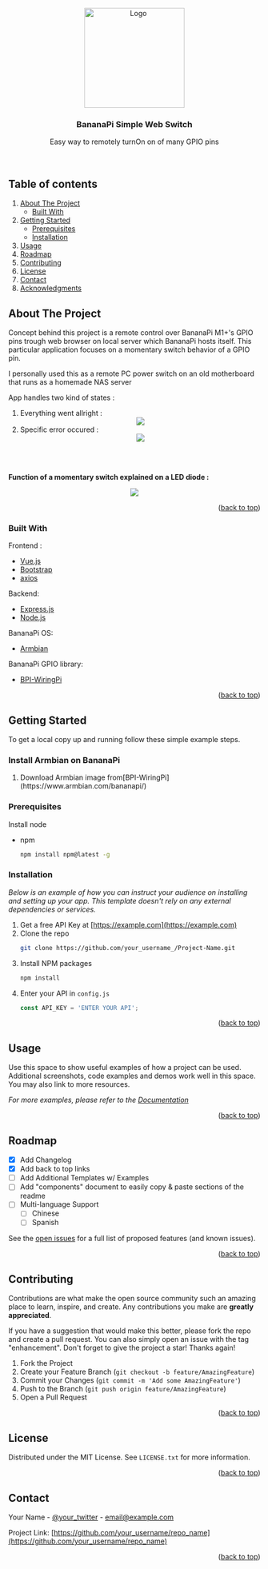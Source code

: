 <div id="top"></div>

<!-- PROJECT LOGO -->
<br />
<div align="center">
  <a href="https://github.com/othneildrew/Best-README-Template">
    <img src="https://i.imgur.com/r5ZMXPT.png" alt="Logo" width="200" height="200">
  </a>

  <h3 align="center">BananaPi Simple Web Switch</h3>

  <p align="center">
    Easy way to remotely turnOn on of many GPIO pins
    <br />
    <br />
    <br />
  </p>
</div>



<!-- TABLE OF CONTENTS -->
## Table of contents
  <ol>
    <li>
      <a href="#about-the-project">About The Project</a>
      <ul>
        <li><a href="#built-with">Built With</a></li>
      </ul>
    </li>
    <li>
      <a href="#getting-started">Getting Started</a>
      <ul>
        <li><a href="#prerequisites">Prerequisites</a></li>
        <li><a href="#installation">Installation</a></li>
      </ul>
    </li>
    <li><a href="#usage">Usage</a></li>
    <li><a href="#roadmap">Roadmap</a></li>
    <li><a href="#contributing">Contributing</a></li>
    <li><a href="#license">License</a></li>
    <li><a href="#contact">Contact</a></li>
    <li><a href="#acknowledgments">Acknowledgments</a></li>
  </ol>



<!-- ABOUT THE PROJECT -->
## About The Project

Concept behind this project is a remote control over BananaPi M1+'s GPIO pins trough web browser on local server which BananaPi hosts itself.
This particular application focuses on a momentary switch behavior of a GPIO pin.<br />

I personally used this as a remote PC power switch on an old motherboard that runs as a homemade NAS server

App handles two kind of states :
<ol>
  <li>
    Everything went allright :
    <div align="center">
      <img src="https://media.giphy.com/media/v96dbIGqk3K63fhpFy/giphy.gif">
    </div>
  </li>
    <li>
    Specific error occured :
    <div align="center">
      <img src="https://media.giphy.com/media/VkixHJYItGMTZGfzUA/giphy.gif">
    </div>
  </li>
</ol>
<br />
<br />

<b>Function of a momentary switch explained on a LED diode :</b>
    <div align="center">
      <img src="https://media.giphy.com/media/qdo2ajwEFnd7Rw3jda/giphy.gif">
    </div>

<p align="right">(<a href="#top">back to top</a>)</p>



### Built With

Frontend :
* [Vue.js](https://vuejs.org/)
* [Bootstrap](https://getbootstrap.com)
* [axios](https://axios-http.com/)

Backend:
* [Express.js](https://expressjs.com/)
* [Node.js](https://nodejs.org/)

BananaPi OS:
* [Armbian](https://www.armbian.com/)

BananaPi GPIO library:
* [BPI-WiringPi](https://github.com/BPI-SINOVOIP/BPI-WiringPi)

<p align="right">(<a href="#top">back to top</a>)</p>



<!-- GETTING STARTED -->
## Getting Started

To get a local copy up and running follow these simple example steps.

### <b>Install Armbian on BananaPi</b>
<ol>
  <li>
  Download Armbian image from[BPI-WiringPi](https://www.armbian.com/bananapi/)
  </li>
</ol>

### Prerequisites

Install node
* npm
  ```sh
  npm install npm@latest -g
  ```

### Installation

_Below is an example of how you can instruct your audience on installing and setting up your app. This template doesn't rely on any external dependencies or services._

1. Get a free API Key at [https://example.com](https://example.com)
2. Clone the repo
   ```sh
   git clone https://github.com/your_username_/Project-Name.git
   ```
3. Install NPM packages
   ```sh
   npm install
   ```
4. Enter your API in `config.js`
   ```js
   const API_KEY = 'ENTER YOUR API';
   ```

<p align="right">(<a href="#top">back to top</a>)</p>



<!-- USAGE EXAMPLES -->
## Usage

Use this space to show useful examples of how a project can be used. Additional screenshots, code examples and demos work well in this space. You may also link to more resources.

_For more examples, please refer to the [Documentation](https://example.com)_

<p align="right">(<a href="#top">back to top</a>)</p>



<!-- ROADMAP -->
## Roadmap

- [x] Add Changelog
- [x] Add back to top links
- [ ] Add Additional Templates w/ Examples
- [ ] Add "components" document to easily copy & paste sections of the readme
- [ ] Multi-language Support
    - [ ] Chinese
    - [ ] Spanish

See the [open issues](https://github.com/othneildrew/Best-README-Template/issues) for a full list of proposed features (and known issues).

<p align="right">(<a href="#top">back to top</a>)</p>



<!-- CONTRIBUTING -->
## Contributing

Contributions are what make the open source community such an amazing place to learn, inspire, and create. Any contributions you make are **greatly appreciated**.

If you have a suggestion that would make this better, please fork the repo and create a pull request. You can also simply open an issue with the tag "enhancement".
Don't forget to give the project a star! Thanks again!

1. Fork the Project
2. Create your Feature Branch (`git checkout -b feature/AmazingFeature`)
3. Commit your Changes (`git commit -m 'Add some AmazingFeature'`)
4. Push to the Branch (`git push origin feature/AmazingFeature`)
5. Open a Pull Request

<p align="right">(<a href="#top">back to top</a>)</p>



<!-- LICENSE -->
## License

Distributed under the MIT License. See `LICENSE.txt` for more information.

<p align="right">(<a href="#top">back to top</a>)</p>



<!-- CONTACT -->
## Contact

Your Name - [@your_twitter](https://twitter.com/your_username) - email@example.com

Project Link: [https://github.com/your_username/repo_name](https://github.com/your_username/repo_name)

<p align="right">(<a href="#top">back to top</a>)</p>





<!-- MARKDOWN LINKS & IMAGES -->
<!-- https://www.markdownguide.org/basic-syntax/#reference-style-links -->
[contributors-shield]: https://img.shields.io/github/contributors/othneildrew/Best-README-Template.svg?style=for-the-badge
[contributors-url]: https://github.com/othneildrew/Best-README-Template/graphs/contributors
[forks-shield]: https://img.shields.io/github/forks/othneildrew/Best-README-Template.svg?style=for-the-badge
[forks-url]: https://github.com/othneildrew/Best-README-Template/network/members
[stars-shield]: https://img.shields.io/github/stars/othneildrew/Best-README-Template.svg?style=for-the-badge
[stars-url]: https://github.com/othneildrew/Best-README-Template/stargazers
[issues-shield]: https://img.shields.io/github/issues/othneildrew/Best-README-Template.svg?style=for-the-badge
[issues-url]: https://github.com/othneildrew/Best-README-Template/issues
[license-shield]: https://img.shields.io/github/license/othneildrew/Best-README-Template.svg?style=for-the-badge
[license-url]: https://github.com/othneildrew/Best-README-Template/blob/master/LICENSE.txt
[linkedin-shield]: https://img.shields.io/badge/-LinkedIn-black.svg?style=for-the-badge&logo=linkedin&colorB=555
[linkedin-url]: https://linkedin.com/in/othneildrew
[product-screenshot]: images/screenshot.png
